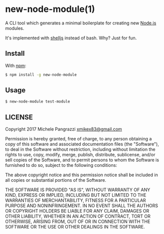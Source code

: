 new-node-module(1)
===

A CLI tool which generates a minimal boilerplate for creating new [Node.js](https://nodejs.org/en/) modules.

It's implemented with [shelljs](https://github.com/shelljs/shelljs) instead of bash. Why? Just for fun.

## Install

With [npm](https://www.npmjs.com):

```bash
$ npm install -g new-node-module
```

## Usage

```bash
$ new-node-module test-module
```

## LICENSE

Copyright 2017 Michele Pangrazzi <xmikex83@gmail.com>

Permission is hereby granted, free of charge, to any person obtaining a copy of this software and associated documentation files (the "Software"), to deal in the Software without restriction, including without limitation the rights to use, copy, modify, merge, publish, distribute, sublicense, and/or sell copies of the Software, and to permit persons to whom the Software is furnished to do so, subject to the following conditions:

The above copyright notice and this permission notice shall be included in all copies or substantial portions of the Software.

THE SOFTWARE IS PROVIDED "AS IS", WITHOUT WARRANTY OF ANY KIND, EXPRESS OR IMPLIED, INCLUDING BUT NOT LIMITED TO THE WARRANTIES OF MERCHANTABILITY, FITNESS FOR A PARTICULAR PURPOSE AND NONINFRINGEMENT. IN NO EVENT SHALL THE AUTHORS OR COPYRIGHT HOLDERS BE LIABLE FOR ANY CLAIM, DAMAGES OR OTHER LIABILITY, WHETHER IN AN ACTION OF CONTRACT, TORT OR OTHERWISE, ARISING FROM, OUT OF OR IN CONNECTION WITH THE SOFTWARE OR THE USE OR OTHER DEALINGS IN THE SOFTWARE.

